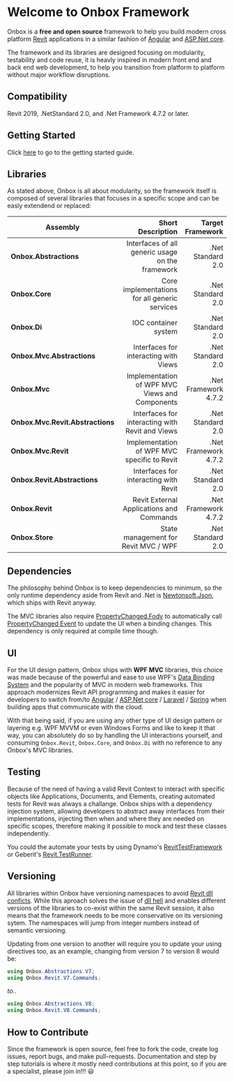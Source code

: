 # Welcome to Onbox Framework

Onbox is a **free and open source** framework to help you build modern cross platform [Revit](https://www.autodesk.com.au/products/revit/overview?plc=RVT&term=1-YEAR&support=ADVANCED&quantity=1) applications in a similar fashion of [Angular](https://angular.io/) and [ASP.Net core](https://dotnet.microsoft.com/apps/aspnet).

The framework and its libraries are designed focusing on modularity, testability and code reuse, it is heavly inspired in modern front end and back end web development, to help you transition from platform to platform without major workflow disruptions.

## Compatibility

Revit 2019, .NetStandard 2.0, and .Net Framework 4.7.2 or later.

## Getting Started

Click [here](./guetstart.md) to go to the getting started guide.


## Libraries

As stated above, Onbox is all about modularity, so the framework itself is composed of several libraries that focuses in a specific scope and can be easly extendend or replaced:

| Assembly                           | Short Description                                | Target Framework       |
| -----------------------------------|-------------------------------------------------:|-----------------------:|
| **Onbox.Abstractions**             | Interfaces of all generic usage on the framework | .Net Standard 2.0      |
| **Onbox.Core**                     | Core implementations for all generic services    | .Net Standard 2.0      |
| **Onbox.Di**                       | IOC container system                             | .Net Standard 2.0      |
| **Onbox.Mvc.Abstractions**         | Interfaces for interacting with Views            | .Net Standard 2.0      |
| **Onbox.Mvc**                      | Implementation of WPF MVC Views and Components   | .Net Framework 4.7.2   |
| **Onbox.Mvc.Revit.Abstractions**   | Interfaces for interacting with Revit and Views  | .Net Standard 2.0      |
| **Onbox.Mvc.Revit**                | Implementation of WPF MVC specific to Revit      | .Net Framework 4.7.2   |
| **Onbox.Revit.Abstractions**       | Interfaces for interacting with Revit            | .Net Standard 2.0      |
| **Onbox.Revit**                    | Revit External Applications and Commands         | .Net Framework 4.7.2   |
| **Onbox.Store**                    | State management for Revit MVC / WPF             | .Net Standard 2.0      |

## Dependencies

The philosophy behind Onbox is to keep dependencies to minimum, so the only runtime dependency aside from Revit and .Net is [Newtonsoft.Json](https://www.newtonsoft.com/json), which ships with Revit anyway.

The MVC libraries also require [PropertyChanged.Fody](https://github.com/Fody/PropertyChanged) to automatically call [PropertyChanged Event](https://docs.microsoft.com/en-us/dotnet/api/system.componentmodel.inotifypropertychanged.propertychanged?view=netframework-4.7.2) to update the UI when a binding changes. This dependency is only required at compile time though.

## UI

For the UI design pattern, Onbox ships with **WPF MVC** libraries, this choice was made because of the powerful and ease to use WPF's [Data Binding System](https://docs.microsoft.com/en-us/dotnet/desktop/wpf/data/data-binding-overview?view=netdesktop-5.0) and the popularity of MVC in modern web frameworks. This approach modernizes Revit API programming and makes it easier for developers to switch from/to [Angular](https://angular.io/) / [ASP.Net core](https://dotnet.microsoft.com/apps/aspnet) / [Laravel](https://laravel.com/) / [Spring](https://spring.io/) when building apps that communicate with the cloud.

With that being said, if you are using any other type of UI design pattern or layering e.g. WPF MVVM or even Windows Forms and like to keep it that way, you can absolutely do so by handling the UI interactions yourself, and consuming `Onbox.Revit`, `Onbox.Core`, and `Onbox.Di` with no reference to any Onbox's MVC libraries.

## Testing

Because of the need of having a valid Revit Context to interact with specific objects like Applications, Documents, and Elements, creating automated tests for Revit was always a challange. Onbox ships with a dependency injection system, allowing developers to abstract away interfaces from their implementations, injecting then when and where they are needed on specific scopes, therefore making it possible to mock and test these classes independently.

 You could the automate your tests by using Dynamo's [RevitTestFramework](https://github.com/DynamoDS/RevitTestFramework) or Geberit's [Revit.TestRunner](https://github.com/geberit/Revit.TestRunner).

## Versioning

All libraries within Onbox have versioning namespaces to avoid [Revit dll conficts](https://thebuildingcoder.typepad.com/blog/2017/06/handling-third-party-library-dll-conflicts.html). While this aproach solves the issue of [dll hell](https://archi-lab.net/dll-hell-is-real/) and enables different versions of the libraries to co-exist within the same Revit session, it also means that the framework needs to be more conservative on its versioning sytem. The namespaces will jump from integer numbers instead of semantic versioning.

Updating from one version to another will require you to update your using directives too, as an example, changing from version 7 to version 8 would be:

``` C#
using Onbox.Abstractions.V7;
using Onbox.Revit.V7.Commands;
```

*to..*


``` C#
using Onbox.Abstractions.V8;
using Onbox.Revit.V8.Commands;
```

## How to Contribute

Since the framework is open source, feel free to fork the code, create log issues, report bugs, and make pull-requests. Documentation and step by step tutorials is where it mostly need contributions at this point, so if you are a specialist, please join in!!! 😃
